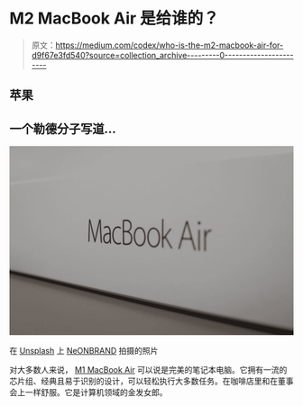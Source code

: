 # M2 MacBook Air 是给谁的？

> 原文：<https://medium.com/codex/who-is-the-m2-macbook-air-for-d9f67e3fd540?source=collection_archive---------0----------------------->

## 苹果

## 一个勒德分子写道…

![](img/9afebb966748a830ef1146cd5fd01c17.png)

在 [Unsplash](https://unsplash.com?utm_source=medium&utm_medium=referral) 上 [NeONBRAND](https://unsplash.com/@neonbrand?utm_source=medium&utm_medium=referral) 拍摄的照片

对大多数人来说， [M1 MacBook Air](/codex/after-2-months-using-the-m1-macbook-air-do-i-have-buyers-remorse-b80dd070cbb0) 可以说是完美的笔记本电脑。它拥有一流的芯片组、经典且易于识别的设计，可以轻松执行大多数任务。在咖啡店里和在董事会上一样舒服。它是计算机领域的金发女郎。
